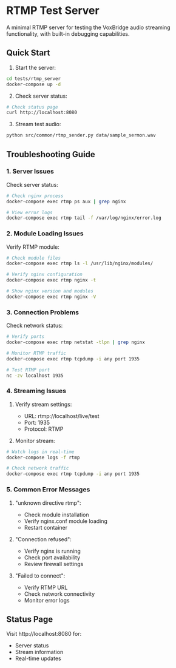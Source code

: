 # RTMP Test Server

A minimal RTMP server for testing the VoxBridge audio streaming functionality, with built-in debugging capabilities.

## Quick Start

1. Start the server:

```bash
cd tests/rtmp_server
docker-compose up -d
```

2. Check server status:

```bash
# Check status page
curl http://localhost:8080
```

3. Stream test audio:

```bash
python src/common/rtmp_sender.py data/sample_sermon.wav
```

## Troubleshooting Guide

### 1. Server Issues

Check server status:

```bash
# Check nginx process
docker-compose exec rtmp ps aux | grep nginx

# View error logs
docker-compose exec rtmp tail -f /var/log/nginx/error.log
```

### 2. Module Loading Issues

Verify RTMP module:

```bash
# Check module files
docker-compose exec rtmp ls -l /usr/lib/nginx/modules/

# Verify nginx configuration
docker-compose exec rtmp nginx -t

# Show nginx version and modules
docker-compose exec rtmp nginx -V
```

### 3. Connection Problems

Check network status:

```bash
# Verify ports
docker-compose exec rtmp netstat -tlpn | grep nginx

# Monitor RTMP traffic
docker-compose exec rtmp tcpdump -i any port 1935

# Test RTMP port
nc -zv localhost 1935
```

### 4. Streaming Issues

1. Verify stream settings:

   - URL: rtmp://localhost/live/test
   - Port: 1935
   - Protocol: RTMP

2. Monitor stream:

```bash
# Watch logs in real-time
docker-compose logs -f rtmp

# Check network traffic
docker-compose exec rtmp tcpdump -i any port 1935
```

### 5. Common Error Messages

1. "unknown directive rtmp":

   - Check module installation
   - Verify nginx.conf module loading
   - Restart container

2. "Connection refused":

   - Verify nginx is running
   - Check port availability
   - Review firewall settings

3. "Failed to connect":
   - Verify RTMP URL
   - Check network connectivity
   - Monitor error logs

## Status Page

Visit http://localhost:8080 for:

- Server status
- Stream information
- Real-time updates
